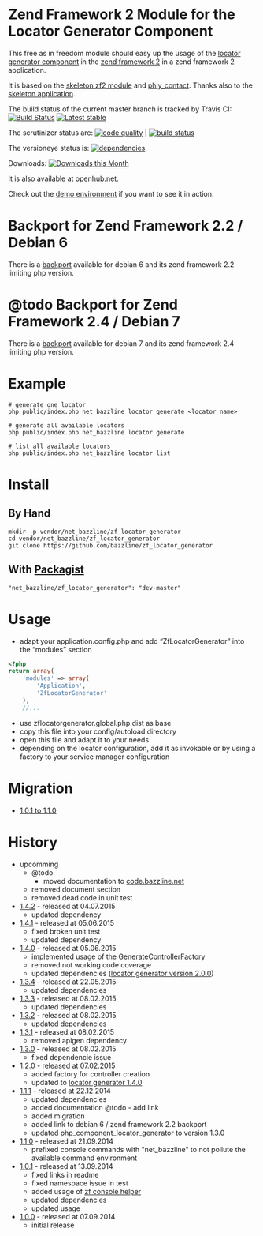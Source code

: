 # Zend Framework 2 Module for the Locator Generator Component

This free as in freedom module should easy up the usage of the [locator generator component](https://github.com/bazzline/php_component_locator_generator) in the [zend framework 2](http://framework.zend.com/) in a zend framework 2 application.

It is based on the [skeleton zf2 module](https://github.com/zendframework/ZendSkeletonModule) and [phly_contact](https://github.com/weierophinney/phly_contact).
Thanks also to the [skeleton application](https://github.com/zendframework/ZendSkeletonApplication).

The build status of the current master branch is tracked by Travis CI:
[![Build Status](https://travis-ci.org/bazzline/zf_locator_generator.png?branch=master)](http://travis-ci.org/bazzline/zf_locator_generator)
[![Latest stable](https://img.shields.io/packagist/v/net_bazzline/zf_locator_generator.svg)](https://packagist.org/packages/net_bazzline/zf_locator_generator)

The scrutinizer status are:
[![code quality](https://scrutinizer-ci.com/g/bazzline/zf_locator_generator/badges/quality-score.png?b=master)](https://scrutinizer-ci.com/g/bazzline/zf_locator_generator/) | [![build status](https://scrutinizer-ci.com/g/bazzline/zf_locator_generator/badges/build.png?b=master)](https://scrutinizer-ci.com/g/bazzline/zf_locator_generator/)

The versioneye status is:
[![dependencies](https://www.versioneye.com/user/projects/540cac63ccc023c5e0000009/badge.svg?style=flat)](https://www.versioneye.com/user/projects/540cac63ccc023c5e0000009)

Downloads:
[![Downloads this Month](https://img.shields.io/packagist/dm/net_bazzline/zf_locator_generator.svg)](https://packagist.org/packages/net_bazzline/zf_locator_generator)

It is also available at [openhub.net](http://www.openhub.net/p/718964).

Check out the [demo environment](https://github.com/bazzline/zf_demo_environment) if you want to see it in action.

# Backport for Zend Framework 2.2 / Debian 6

There is a [backport](https://github.com/bazzline/zf_locator_generator_debian_6_backport) available for debian 6 and its zend framework 2.2 limiting php version.

# @todo Backport for Zend Framework 2.4 / Debian 7

There is a [backport](https://github.com/bazzline/zf_locator_generator_debian_7_backport) available for debian 7 and its zend framework 2.4 limiting php version.

# Example

```shell
# generate one locator
php public/index.php net_bazzline locator generate <locator_name>

# generate all available locators
php public/index.php net_bazzline locator generate

# list all available locators
php public/index.php net_bazzline locator list
```

# Install

## By Hand

    mkdir -p vendor/net_bazzline/zf_locator_generator
    cd vendor/net_bazzline/zf_locator_generator
    git clone https://github.com/bazzline/zf_locator_generator

## With [Packagist](https://packagist.org/packages/net_bazzline/zf_locator_generator)

    "net_bazzline/zf_locator_generator": "dev-master"

# Usage

* adapt your application.config.php and add “ZfLocatorGenerator” into the “modules” section

```php
<?php
return array(
    'modules' => array(
        'Application',
        'ZfLocatorGenerator'
    ),
    //...
```

* use zflocatorgenerator.global.php.dist as base
* copy this file into your config/autoload directory
* open this file and adapt it to your needs
* depending on the locator configuration, add it as invokable or by using a factory to your service manager configuration

# Migration

* [1.0.1 to 1.1.0](https://github.com/bazzline/zf_locator_generator/blob/master/migration/1.0.1_to_1.1.0.md)

# History

* upcomming
    * @todo
        * moved documentation to [code.bazzline.net](https://code.bazzline.net)
    * removed document section
    * removed dead code in unit test
* [1.4.2](https://github.com/bazzline/zf_locator_generator/tree/1.4.2) - released at 04.07.2015
    * updated dependency
* [1.4.1](https://github.com/bazzline/zf_locator_generator/tree/1.4.1) - released at 05.06.2015
    * fixed broken unit test
    * updated dependency
* [1.4.0](https://github.com/bazzline/zf_locator_generator/tree/1.4.0) - released at 05.06.2015
    * implemented usage of the [GenerateControllerFactory](https://github.com/bazzline/zf_locator_generator/blob/master/src/ZfLocatorGenerator/Controller/Console/GenerateControllerFactory.php)
    * removed not working code coverage
    * updated dependencies ([locator generator version 2.0.0](https://github.com/bazzline/php_component_locator_generator))
* [1.3.4](https://github.com/bazzline/zf_locator_generator/tree/1.3.4) - released at 22.05.2015
    * updated dependencies
* [1.3.3](https://github.com/bazzline/zf_locator_generator/tree/1.3.3) - released at 08.02.2015
    * updated dependencies
* [1.3.2](https://github.com/bazzline/zf_locator_generator/tree/1.3.2) - released at 08.02.2015
    * updated dependencies
* [1.3.1](https://github.com/bazzline/zf_locator_generator/tree/1.3.1) - released at 08.02.2015
    * removed apigen dependency
* [1.3.0](https://github.com/bazzline/zf_locator_generator/tree/1.3.0) - released at 08.02.2015
    * fixed dependencie issue
* [1.2.0](https://github.com/bazzline/zf_locator_generator/tree/1.2.0) - released at 07.02.2015
    * added factory for controller creation
    * updated to [locator generator 1.4.0](https://github.com/bazzline/php_component_locator_generator/tree/1.4.0)
* [1.1.1](https://github.com/bazzline/zf_locator_generator/tree/1.1.1) - released at 22.12.2014
    * updated dependencies
    * added documentation @todo - add link
    * added migration
    * added link to debian 6 / zend framework 2.2 backport
    * updated php_component_locator_generator to version 1.3.0
* [1.1.0](https://github.com/bazzline/zf_locator_generator/tree/1.1.0) - released at 21.09.2014
    * prefixed console commands with "net_bazzline" to not pollute the available command environment
* [1.0.1](https://github.com/bazzline/zf_locator_generator/tree/1.0.1) - released at 13.09.2014
    * fixed links in readme
    * fixed namespace issue in test
    * added usage of [zf console helper](https://github.com/bazzline/zf_console_helper)
    * updated dependencies
    * updated usage
* [1.0.0](https://github.com/bazzline/zf_locator_generator/tree/1.0.0) - released at 07.09.2014
    * initial release

